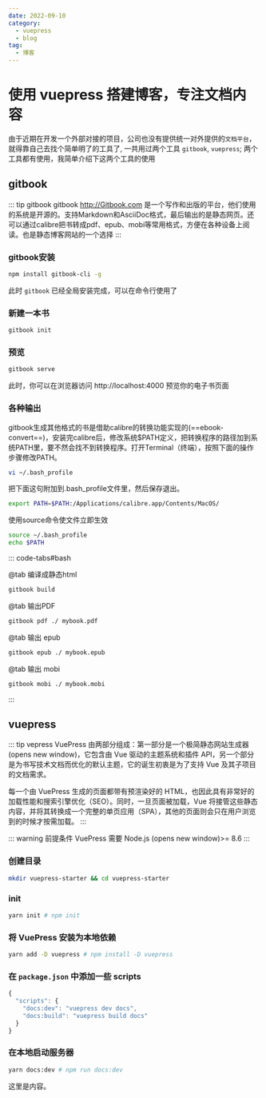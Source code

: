 ```yaml
---
date: 2022-09-10
category:
  - vuepress
  - blog
tag:
  - 博客
---
```


# 使用 vuepress 搭建博客，专注文档内容

由于近期在开发一个外部对接的项目，公司也没有提供统一对外提供的`文档平台`，就得靠自己去找个简单明了的工具了, 一共用过两个工具 `gitbook`, `vuepress`; 两个工具都有使用，我简单介绍下这两个工具的使用

<!-- more -->

##  gitbook

::: tip gitbook
gitbook http://Gitbook.com 是一个写作和出版的平台，他们使用的系统是开源的。支持Markdown和AsciiDoc格式，最后输出的是静态网页。还可以通过calibre把书转成pdf、epub、mobi等常用格式，方便在各种设备上阅读。也是静态博客网站的一个选择
:::

### gitbook安装

```bash
npm install gitbook-cli -g
```

此时 `gitbook` 已经全局安装完成，可以在命令行使用了

### 新建一本书

```bash
gitbook init
```

### 预览

```bash
gitbook serve
```
此时，你可以在浏览器访问 http://localhost:4000 预览你的电子书页面

### 各种输出

gitbook生成其他格式的书是借助calibre的转换功能实现的(==ebook-convert==)，安装完calibre后，修改系统$PATH定义，把转换程序的路径加到系统PATH里，要不然会找不到转换程序。打开Terminal（终端），按照下面的操作步骤修改PATH。


```bash
vi ~/.bash_profile
```

把下面这句附加到.bash_profile文件里，然后保存退出。
```bash
export PATH=$PATH:/Applications/calibre.app/Contents/MacOS/
```

使用source命令使文件立即生效
```bash
source ~/.bash_profile
echo $PATH
```

::: code-tabs#bash

@tab 编译成静态html
```bash
gitbook build
```

@tab 输出PDF
```bash
gitbook pdf ./ mybook.pdf
```

@tab 输出 epub
```bash
gitbook epub ./ mybook.epub
```

@tab 输出 mobi
```bash
gitbook mobi ./ mybook.mobi
```

:::


## vuepress

::: tip  vepress
VuePress 由两部分组成：第一部分是一个极简静态网站生成器 (opens new window)，它包含由 Vue 驱动的主题系统和插件 API，另一个部分是为书写技术文档而优化的默认主题，它的诞生初衷是为了支持 Vue 及其子项目的文档需求。

每一个由 VuePress 生成的页面都带有预渲染好的 HTML，也因此具有非常好的加载性能和搜索引擎优化（SEO）。同时，一旦页面被加载，Vue 将接管这些静态内容，并将其转换成一个完整的单页应用（SPA），其他的页面则会只在用户浏览到的时候才按需加载。
:::

::: warning 前提条件
VuePress 需要 Node.js (opens new window)>= 8.6
:::

### 创建目录
```bash
mkdir vuepress-starter && cd vuepress-starter
```

### init
```bash
yarn init # npm init
```

### 将 VuePress 安装为本地依赖
```bash
yarn add -D vuepress # npm install -D vuepress
```
### 在 `package.json` 中添加一些 scripts
```js
{
  "scripts": {
    "docs:dev": "vuepress dev docs",
    "docs:build": "vuepress build docs"
  }
}
```

### 在本地启动服务器
```bash
yarn docs:dev # npm run docs:dev
```


这里是内容。
